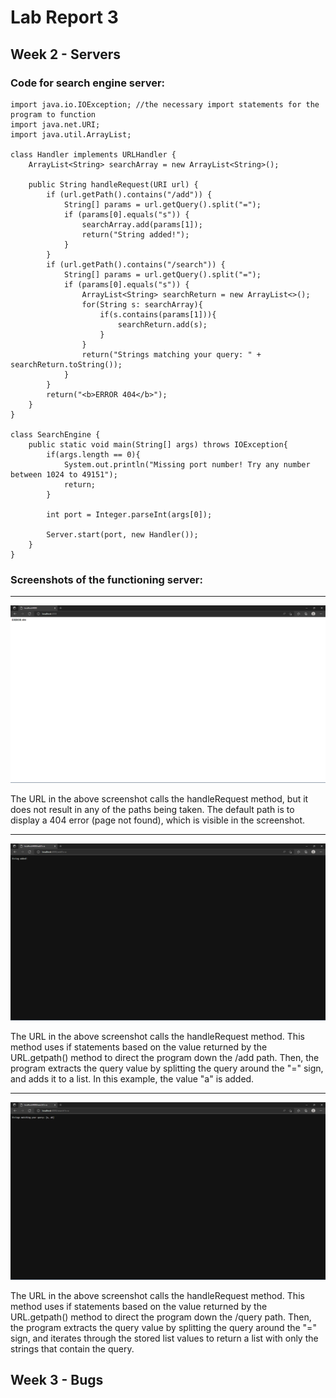 # Lab Report 3

## Week 2 - Servers

### Code for search engine server:
```
import java.io.IOException; //the necessary import statements for the program to function
import java.net.URI;
import java.util.ArrayList;

class Handler implements URLHandler {
    ArrayList<String> searchArray = new ArrayList<String>();

    public String handleRequest(URI url) {
        if (url.getPath().contains("/add")) {
            String[] params = url.getQuery().split("=");
            if (params[0].equals("s")) {
                searchArray.add(params[1]);
                return("String added!");
            }
        }
        if (url.getPath().contains("/search")) {
            String[] params = url.getQuery().split("=");
            if (params[0].equals("s")) {
                ArrayList<String> searchReturn = new ArrayList<>();
                for(String s: searchArray){
                    if(s.contains(params[1])){
                        searchReturn.add(s);
                    }
                }
                return("Strings matching your query: " + searchReturn.toString());
            }
        }
        return("<b>ERROR 404</b>");
    }
}

class SearchEngine {
    public static void main(String[] args) throws IOException{
        if(args.length == 0){
            System.out.println("Missing port number! Try any number between 1024 to 49151");
            return;
        }

        int port = Integer.parseInt(args[0]);

        Server.start(port, new Handler());
    }
}

```
### Screenshots of the functioning server:

---

![image0](week2pictures/0.png)

The URL in the above screenshot calls the handleRequest method, but it does not result in any of the paths being taken. The default path is to display a 404 error (page not found), which is visible in the screenshot.

---

![image1](week2pictures/1.png)

The URL in the above screenshot calls the handleRequest method. This method uses if statements based on the value returned by the URL.getpath() method to direct the program down the /add path. Then, the program extracts the query value by splitting the query around the "=" sign, and adds it to a list. In this example, the value "a" is added.

---

![image2](week2pictures/2.png)

The URL in the above screenshot calls the handleRequest method. This method uses if statements based on the value returned by the URL.getpath() method to direct the program down the /query path. Then, the program extracts the query value by splitting the query around the "=" sign, and iterates through the stored list values to return a list with only the strings that contain the query.

## Week 3 - Bugs

